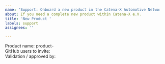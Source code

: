 ```yaml
---
name: 'Support: Onboard a new product in the Catena-X Automotive Network e.V. GitHub organisation'
about: If you need a complete new product within Catena-X e.V.
title: 'New Product '
labels: support
assignees: ''

---
```


Product name: product-<!-- Your-Product-Name -->  
GitHub users to invite: <!-- github_user_accounts -->  
Validation / approved by: <!-- Please add your Product_Owner_GitHub-User-ID -->

<!-- (including new GitHub-team, new GitHub-repository, ArgoCD and Vault) -->

